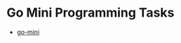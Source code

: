 # Go Mini Programming Tasks

- [go-mini](https://rosettacode.org/w/index.php?title=Category:Programming_Tasks&pagefrom=1#mw-pages)
